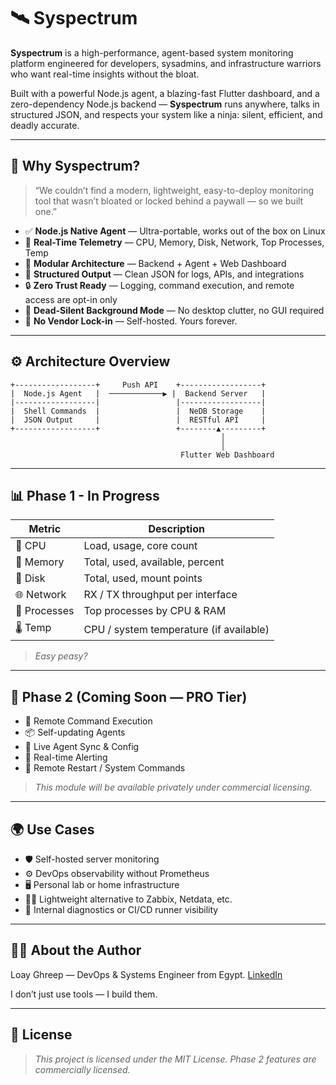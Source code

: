 # 🛰️ Syspectrum

**Syspectrum** is a high-performance, agent-based system monitoring platform engineered for developers, sysadmins, and infrastructure warriors who want real-time insights without the bloat.

Built with a powerful Node.js agent, a blazing-fast Flutter dashboard, and a zero-dependency Node.js backend — **Syspectrum** runs anywhere, talks in structured JSON, and respects your system like a ninja: silent, efficient, and deadly accurate.

---

## 🚀 Why Syspectrum?

> “We couldn’t find a modern, lightweight, easy-to-deploy monitoring tool that wasn’t bloated or locked behind a paywall — so we built one.”

- ✅ **Node.js Native Agent** — Ultra-portable, works out of the box on Linux
- 🧠 **Real-Time Telemetry** — CPU, Memory, Disk, Network, Top Processes, Temp
- 🧩 **Modular Architecture** — Backend + Agent + Web Dashboard
- 🧪 **Structured Output** — Clean JSON for logs, APIs, and integrations
- 🔒 **Zero Trust Ready** — Logging, command execution, and remote access are opt-in only
- 🧊 **Dead-Silent Background Mode** — No desktop clutter, no GUI required
- 🚫 **No Vendor Lock-in** — Self-hosted. Yours forever.

---

## ⚙️ Architecture Overview

    +------------------+     Push API    +------------------+
    |  Node.js Agent   |  ────────────▶ |  Backend Server   |
    |------------------|                 |------------------|
    |  Shell Commands  |                 |  NeDB Storage    |
    |  JSON Output     |                 |  RESTful API     |
    +------------------+                 +--------▲---------+
                                                   │
                                                   │
                                          Flutter Web Dashboard

---

## 📊 Phase 1 - In Progress

| Metric        | Description                          |
|---------------|--------------------------------------|
| 🧠 CPU        | Load, usage, core count               |
| 🧮 Memory     | Total, used, available, percent       |
| 💾 Disk       | Total, used, mount points             |
| 🌐 Network    | RX / TX throughput per interface      |
| 🧰 Processes  | Top processes by CPU & RAM            |
| 🌡️ Temp       | CPU / system temperature (if available)|

> *Easy peasy?*
---

## 🔧 Phase 2 (Coming Soon — PRO Tier)

- 🔐 Remote Command Execution
- 📦 Self-updating Agents
- 🔁 Live Agent Sync & Config
- 🔔 Real-time Alerting
- 📡 Remote Restart / System Commands

> *This module will be available privately under commercial licensing.*

---

## 🌍 Use Cases

- 🛡️ Self-hosted server monitoring
- ⚙️ DevOps observability without Prometheus
- 🖥️ Personal lab or home infrastructure
- 👨‍💻 Lightweight alternative to Zabbix, Netdata, etc.
- 🧪 Internal diagnostics or CI/CD runner visibility

---

## 🧑‍💻 About the Author
Loay Ghreep — DevOps & Systems Engineer from Egypt.
[LinkedIn](https://www.linkedin.com/in/loay-ghreep-379580112/)

I don’t just use tools — I build them.

---

## 📜 License
> *This project is licensed under the MIT License. Phase 2 features are commercially licensed.*